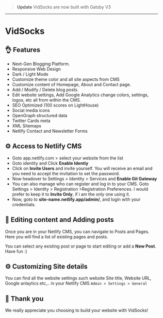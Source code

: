 > **Update** VidSocks are now built with Gatsby V3

---



# VidSocks


## 👌 Features

- Next-Gen Blogging Platform.
- Responsive Web Design
- Dark / Light Mode
- Customize theme color and all site aspects from CMS
- Customize content of Homepage, About and Contact page.
- Add / Modify / Delete blog posts.
- Edit website settings, Add Google Analytics change colors, settings, logos, etc all from  within the CMS.
- SEO Optimized (100 scores on LightHouse)
- Social media icons
- OpenGraph structured data
- Twitter Cards meta
- XML Sitemaps
- Netlify Contact and Newsletter Forms




## ⚙ Access to Netlify CMS

- Goto app.netlify.com > select your website from the list
- Goto identity and Click **Enable Identiy**
- Click on **Invite Users** and invite yourself. You will receive an email and you need to accept the invitation to set the password.
- Now headover to Settings > Identity > Services and **Enable Git Gateway**
- You can also manage who can register and log in to your CMS. Goto Settings > Identity > Registration >Registration Preferences. I would prefer to keep it to **Invite Only**, if i am the only one using it.
- Now, goto to **site-name.netlify.app/admin/**, and login with your credentials.

## 📝 Editing content and Adding posts

Once you are in your Netlify CMS, you can navigate to Posts and Pages. Here you will find a list of existing pages and posts.

You can select any existing post or page to start editing or add a **New Post**. Have fun :)

## ⚙ Customizing Site details

You can find all the website settings such website Site title, Website URL, Google anlaytics etc,.. in your Netlify CMS `Admin > Settings > General`


## 🙏 Thank you

We really appreciate you choosing to build your website with VidSocks!


[gatsby]: https://gatsbyjs.org
[netlifycms]: https://www.netlifycms.org
[vidsock]: https://vidsock.com
[twitter]: https://twitter.com/vidsocks
[custom-domain]: https://vidsock.com/adding-custom-domain-netlify
